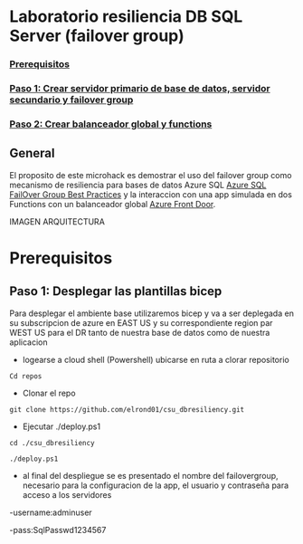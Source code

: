 # Laboratorio resiliencia DB SQL Server (failover group)

### [Prerequisitos](#prerequisitos)

### [Paso 1: Crear servidor primario de base de datos, servidor secundario y failover group](#paso-1-crear-servidores-sql-failover)

### [Paso 2: Crear balanceador global y functions](#reto-2-crear-balanceadorglobal-functions)

## General
El proposito de este microhack es demostrar el uso del failover group como mecanismo de resiliencia para bases de datos Azure SQL [Azure SQL FailOver Group Best Practices](https://learn.microsoft.com/en-us/azure/azure-sql/database/auto-failover-group-sql-db?view=azuresql&tabs=azure-powershell) y la interaccion con una app simulada en dos Functions con un balanceador global [Azure Front Door](https://learn.microsoft.com/es-es/azure/frontdoor/front-door-overview).

IMAGEN ARQUITECTURA

# Prerequisitos

## Paso 1: Desplegar las plantillas bicep

Para desplegar el ambiente base utilizaremos bicep y va a ser deplegada en su subscripcion de azure en EAST US y su correspondiente region par WEST US para el DR tanto de nuestra base de datos como de nuestra aplicacion

- logearse a cloud shell (Powershell) ubicarse en ruta a clorar repositorio

`Cd repos`

- Clonar el repo 

`git clone https://github.com/elrond01/csu_dbresiliency.git`

- Ejecutar ./deploy.ps1

`cd ./csu_dbresiliency`

`./deploy.ps1`

- al final del despliegue se es presentado el nombre del failovergroup, necesario para la configuracion de la app, el usuario y contraseña para acceso a los servidores

-username:adminuser

-pass:SqlPasswd1234567
